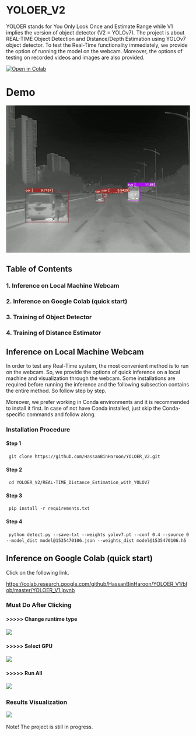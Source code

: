 # YOLOER_V2
YOLOER stands for You Only Look Once and Estimate Range while V1 implies the version of object detector (V2 = YOLOv7). The project is about REAL-TIME Object Detection and Distance/Depth Estimation using YOLOv7 object detector. To test the Real-Time functionality immediately, we provide the option of running the model on the webcam. Moreover, the options of testing on recorded videos and images are also provided.

[![Open in Colab](https://colab.research.google.com/assets/colab-badge.svg)](https://colab.research.google.com/github/HassanBinHaroon/YOLOER_V2/blob/master/YOLOER_V2.ipynb)

# Demo 

![](https://github.com/HassanBinHaroon/YOLOER_V2/blob/master/demo/class_and_distance.gif)

## Table of Contents

 ### 1. Inference on Local Machine Webcam
 ### 2. Inference on Google Colab (quick start)
 ### 3. Training of Object Detector 
 ### 4. Training of Distance Estimator

## Inference on Local Machine Webcam

In order to test any Real-Time system, the most convenient method is to run on the webcam. So, we provide the options of quick inference on a local machine and visualization through the webcam. Some installations are required before running the inference and the following subsection contains the entire method. So follow step by step. 

Moreover, we prefer working in Conda environments and it is recommended to install it first. In case of not have Conda installed, just skip the Conda-specific commands and follow along.  

### Installation Procedure

#### Step 1

     git clone https://github.com/HassanBinHaroon/YOLOER_V2.git

#### Step 2

     cd YOLOER_V2/REAL-TIME_Distance_Estimation_with_YOLOV7
     
#### Step 3     

     pip install -r requirements.txt
     
#### Step 4     

     python detect.py --save-txt --weights yolov7.pt --conf 0.4 --source 0 --model_dist model@1535470106.json --weights_dist model@1535470106.h5 

## Inference on Google Colab (quick start)

Click on the following link.

https://colab.research.google.com/github/HassanBinHaroon/YOLOER_V1/blob/master/YOLOER_V1.ipynb

### Must Do After Clicking

#### >>>>> Change runtime type

![](https://github.com/HassanBinHaroon/YOLOER_V1/blob/master/images/im1.png)

#### >>>>> Select GPU

![](https://github.com/HassanBinHaroon/YOLOER_V1/blob/master/images/im2.png)

#### >>>>> Run All

![](https://github.com/HassanBinHaroon/YOLOER_V1/blob/master/images/im3.png)

### Results Visualization

![](https://github.com/HassanBinHaroon/YOLOER_V1/blob/master/images/results_vis.png)

Note! The project is still in progress.
